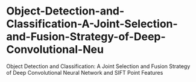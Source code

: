 # Object-Detection-and-Classification-A-Joint-Selection-and-Fusion-Strategy-of-Deep-Convolutional-Neu
Object Detection and Classification: A Joint Selection and Fusion Strategy of Deep Convolutional Neural Network and SIFT Point Features
